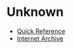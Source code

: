 # Unknown

- [Quick Reference](https://wangchujiang.com/reference/)
- [Internet Archive](https://archive.org/)